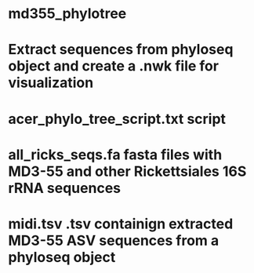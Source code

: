 # md355_phylotree
# Extract sequences from phyloseq object and create a .nwk file for visualization
# acer_phylo_tree_script.txt           script
# all_ricks_seqs.fa                    fasta files with MD3-55 and other Rickettsiales 16S rRNA sequences
# midi.tsv                             .tsv containign extracted MD3-55 ASV sequences from a phyloseq object 
